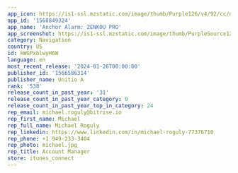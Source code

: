 ```yaml
---
app_icon: https://is1-ssl.mzstatic.com/image/thumb/Purple126/v4/92/cc/d9/92ccd99f-9207-ec7d-4d76-ee9ff5ae1fdb/AppIcon-0-0-1x_U007emarketing-0-10-0-sRGB-85-220.png/1024x1024bb.png
app_id: '1568849324'
app_name: 'Anchor Alarm: ZENKOU PRO'
app_screenshot: https://is1-ssl.mzstatic.com/image/thumb/PurpleSource126/v4/9d/a6/b3/9da6b3c0-5bb3-36aa-b2cb-ec2184eb2823/d8878895-0e02-4b80-87cf-ca3830231644_1.png/1242x2688bb.png
category: Navigation
country: US
id: kWGPxblwyH6W
language: en
most_recent_release: '2024-01-26T00:00:00'
publisher_id: '1566586314'
publisher_name: Unitio A
rank: '538'
release_count_in_past_year: '31'
release_count_in_past_year_category: 9
release_count_in_past_year_top_in_category: 24
rep_email: michael.roguly@bitrise.io
rep_first_name: Michael
rep_full_name: Michael Roguly
rep_linkedin: https://www.linkedin.com/in/michael-roguly-77376710
rep_phone: +1 949-233-3404
rep_photo: michael.jpg
rep_title: Account Manager
store: itunes_connect
---
```


